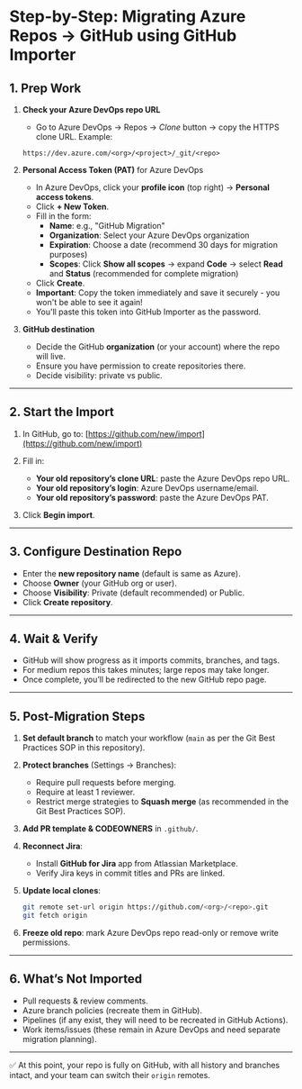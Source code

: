 # Step-by-Step: Migrating Azure Repos → GitHub using GitHub Importer

## 1. Prep Work

1. **Check your Azure DevOps repo URL**

   * Go to Azure DevOps → Repos → *Clone* button → copy the HTTPS clone URL.
     Example:

   ```
   https://dev.azure.com/<org>/<project>/_git/<repo>
   ```

2. **Personal Access Token (PAT)** for Azure DevOps

   * In Azure DevOps, click your **profile icon** (top right) → **Personal access tokens**.
   * Click **+ New Token**.
   * Fill in the form:
     * **Name**: e.g., "GitHub Migration"
     * **Organization**: Select your Azure DevOps organization
     * **Expiration**: Choose a date (recommend 30 days for migration purposes)
     * **Scopes**: Click **Show all scopes** → expand **Code** → select **Read** and **Status** (recommended for complete migration)
   * Click **Create**.
   * **Important**: Copy the token immediately and save it securely - you won't be able to see it again!
   * You'll paste this token into GitHub Importer as the password.

3. **GitHub destination**

   * Decide the GitHub **organization** (or your account) where the repo will live.
   * Ensure you have permission to create repositories there.
   * Decide visibility: private vs public.

---

## 2. Start the Import

1. In GitHub, go to:
   [https://github.com/new/import](https://github.com/new/import)

2. Fill in:

   * **Your old repository’s clone URL**: paste the Azure DevOps repo URL.
   * **Your old repository’s login**: Azure DevOps username/email.
   * **Your old repository’s password**: paste the Azure DevOps PAT.

3. Click **Begin import**.

---

## 3. Configure Destination Repo

* Enter the **new repository name** (default is same as Azure).
* Choose **Owner** (your GitHub org or user).
* Choose **Visibility**: Private (default recommended) or Public.
* Click **Create repository**.

---

## 4. Wait & Verify

* GitHub will show progress as it imports commits, branches, and tags.
* For medium repos this takes minutes; large repos may take longer.
* Once complete, you’ll be redirected to the new GitHub repo page.

---

## 5. Post-Migration Steps

1. **Set default branch** to match your workflow (`main` as per the Git Best Practices SOP in this repository).
2. **Protect branches** (Settings → Branches):

   * Require pull requests before merging.
   * Require at least 1 reviewer.
   * Restrict merge strategies to **Squash merge** (as recommended in the Git Best Practices SOP).
3. **Add PR template & CODEOWNERS** in `.github/`.
4. **Reconnect Jira**:

   * Install **GitHub for Jira** app from Atlassian Marketplace.
   * Verify Jira keys in commit titles and PRs are linked.
5. **Update local clones**:

   ```bash
   git remote set-url origin https://github.com/<org>/<repo>.git
   git fetch origin
   ```
6. **Freeze old repo**: mark Azure DevOps repo read-only or remove write permissions.

---

## 6. What’s Not Imported

* Pull requests & review comments.
* Azure branch policies (recreate them in GitHub).
* Pipelines (if any exist, they will need to be recreated in GitHub Actions).
* Work items/issues (these remain in Azure DevOps and need separate migration planning).

---

✅ At this point, your repo is fully on GitHub, with all history and branches intact, and your team can switch their `origin` remotes.

